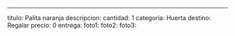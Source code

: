 ---
titulo: Palita naranja
descripcion: 
cantidad: 1
categoria: Huerta
destino: Regalar
precio: 0
entrega: 
foto1: 
foto2: 
foto3: 
